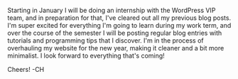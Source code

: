 Starting in January I will be doing an internship with the WordPress VIP team, and in preparation for that, I've cleared out all my previous blog posts. I'm super excited for everything I'm going to learn during my work term, and over the course of the semester I will be posting regular blog entries with tutorials and programming tips that I discover. I'm in the process of overhauling my website for the new year, making it cleaner and a bit more minimalist. I look forward to everything that's coming!

Cheers!
-CH
